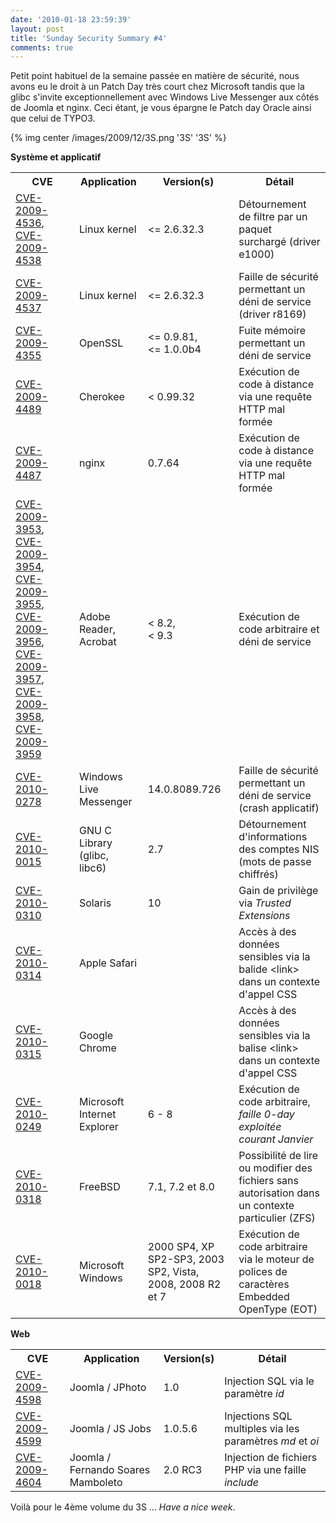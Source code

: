 ```yaml
---
date: '2010-01-18 23:59:39'
layout: post
title: 'Sunday Security Summary #4'
comments: true
---
```


Petit point habituel de la semaine passée en matière de sécurité, nous avons eu le droit à un Patch Day très court chez Microsoft tandis que la glibc s'invite exceptionnellement avec Windows Live Messenger aux côtés de Joomla et nginx. Ceci étant, je vous épargne le Patch day Oracle ainsi que celui de TYPO3.

{% img center /images/2009/12/3S.png '3S' '3S' %}

**Système et applicatif**

<table class="post">
 <tr>
  <th>CVE</th>
  <th>Application</th>
  <th>Version(s)</th>
  <th>Détail</th>
 </tr>
 <tr>
  <td><a href="http://web.nvd.nist.gov/view/vuln/detail?vulnId=CVE-2009-4536">CVE-2009-4536</a>, <a href="http://web.nvd.nist.gov/view/vuln/detail?vulnId=CVE-2009-4538">CVE-2009-4538</a></td>
  <td>Linux kernel</td>
  <td>&lt;= 2.6.32.3</td>
  <td>Détournement de filtre par un paquet surchargé (driver e1000)</td>
 </tr>
 <tr>
  <td><a href="http://web.nvd.nist.gov/view/vuln/detail?vulnId=CVE-2009-4537">CVE-2009-4537</a></td>
  <td>Linux kernel</td>
  <td>&lt;= 2.6.32.3</td>
  <td>Faille de sécurité permettant un déni de service (driver r8169)</td>
 </tr>
 <tr>
  <td><a href="http://web.nvd.nist.gov/view/vuln/detail?vulnId=CVE-2009-4355">CVE-2009-4355</a></td>
  <td>OpenSSL</td>
  <td>&lt;= 0.9.81,<br/>&lt;= 1.0.0b4</td>
  <td>Fuite mémoire permettant un déni de service</td>
 </tr>
 <tr>
  <td><a href="http://web.nvd.nist.gov/view/vuln/detail?vulnId=CVE-2009-4489">CVE-2009-4489</a></td>
  <td>Cherokee</td>
  <td>&lt; 0.99.32</td>
  <td>Exécution de code à distance via une requête HTTP mal formée</td>
 </tr>
 <tr>
  <td><a href="http://web.nvd.nist.gov/view/vuln/detail?vulnId=CVE-2009-4487">CVE-2009-4487</a></td>
  <td>nginx</td>
  <td>0.7.64</td>
  <td>Exécution de code à distance via une requête HTTP mal formée</td>
 </tr>
 <tr>
  <td><a href="http://web.nvd.nist.gov/view/vuln/detail?vulnId=CVE-2009-3953">CVE-2009-3953</a>, <a href="http://web.nvd.nist.gov/view/vuln/detail?vulnId=CVE-2009-3954">CVE-2009-3954</a>, <a href="http://web.nvd.nist.gov/view/vuln/detail?vulnId=CVE-2009-3955">CVE-2009-3955</a>, <a href="http://web.nvd.nist.gov/view/vuln/detail?vulnId=CVE-2009-3956">CVE-2009-3956</a>, <a href="http://web.nvd.nist.gov/view/vuln/detail?vulnId=CVE-2009-3957">CVE-2009-3957</a>, <a href="http://web.nvd.nist.gov/view/vuln/detail?vulnId=CVE-2009-3958">CVE-2009-3958</a>, <a href="http://web.nvd.nist.gov/view/vuln/detail?vulnId=CVE-2009-3959">CVE-2009-3959</a></td>
  <td>Adobe Reader, Acrobat</td>
  <td>&lt; 8.2,<br/>&lt; 9.3</td>
  <td>Exécution de code arbitraire et déni de service</td>
 </tr>
 <tr>
  <td><a href="http://web.nvd.nist.gov/view/vuln/detail?vulnId=CVE-2010-0278">CVE-2010-0278</a></td>
  <td>Windows Live Messenger</td>
  <td>14.0.8089.726</td>
  <td>Faille de sécurité permettant un déni de service (crash applicatif)</td>
 </tr>
 <tr>
  <td><a href="http://web.nvd.nist.gov/view/vuln/detail?vulnId=CVE-2010-0015">CVE-2010-0015</a></td>
  <td>GNU C Library (glibc, libc6)</td>
  <td>2.7</td>
  <td>Détournement d'informations des comptes NIS (mots de passe chiffrés)</td>
 </tr>
<tr>
  <td><a href="http://web.nvd.nist.gov/view/vuln/detail?vulnId=CVE-2010-0310">CVE-2010-0310</a></td>
  <td>Solaris</td>
  <td>10</td>
  <td>Gain de privilège via <em>Trusted Extensions</em></td>
 </tr>
<tr>
  <td><a href="http://web.nvd.nist.gov/view/vuln/detail?vulnId=CVE-2010-0314">CVE-2010-0314</a></td>
  <td>Apple Safari</td>
  <td></td>
  <td>Accès à des données sensibles via la balide &lt;link&gt; dans un contexte d'appel CSS</td>
 </tr>
<tr>
  <td><a href="http://web.nvd.nist.gov/view/vuln/detail?vulnId=CVE-2010-0315">CVE-2010-0315</a></td>
  <td>Google Chrome</td>
  <td></td>
  <td>Accès à des données sensibles via la balise &lt;link&gt; dans un contexte d'appel CSS</td>
 </tr>
<tr>
  <td><a href="http://web.nvd.nist.gov/view/vuln/detail?vulnId=CVE-2010-0249">CVE-2010-0249</a></td>
  <td>Microsoft Internet Explorer</td>
  <td>6 - 8</td>
  <td>Exécution de code arbitraire, <em>faille 0-day exploitée courant Janvier</em></td>
 </tr>
<tr>
  <td><a href="http://web.nvd.nist.gov/view/vuln/detail?vulnId=CVE-2010-0318">CVE-2010-0318</a></td>
  <td>FreeBSD</td>
  <td>7.1, 7.2 et 8.0</td>
  <td>Possibilité de lire ou modifier des fichiers sans autorisation dans un contexte particulier (ZFS)</td>
 </tr>
<tr>
  <td><a href="http://web.nvd.nist.gov/view/vuln/detail?vulnId=CVE-2010-0018">CVE-2010-0018</a></td>
  <td>Microsoft Windows</td>
  <td>2000 SP4, XP SP2-SP3, 2003 SP2, Vista, 2008, 2008 R2 et 7</td>
  <td>Exécution de code arbitraire via le moteur de polices de caractères Embedded OpenType (EOT)</td>
 </tr>
</table>

**Web**

<table class="post">
 <tr>
  <th>CVE</th>
  <th>Application</th>
  <th>Version(s)</th>
  <th>Détail</th>
 </tr>
 <tr>
  <td><a href="http://web.nvd.nist.gov/view/vuln/detail?vulnId=CVE-2009-4598">CVE-2009-4598</a></td>
  <td>Joomla / JPhoto</td>
  <td>1.0</td>
  <td>Injection SQL via le paramètre <em>id</em></td>
 </tr>
 <tr>
  <td><a href="http://web.nvd.nist.gov/view/vuln/detail?vulnId=CVE-2009-4599">CVE-2009-4599</a></td>
  <td>Joomla / JS Jobs</td>
  <td>1.0.5.6</td>
  <td>Injections SQL multiples via les paramètres <em>md</em> et <em>oi</em></td>
 </tr>
 <tr>
  <td><a href="http://web.nvd.nist.gov/view/vuln/detail?vulnId=CVE-2009-4604">CVE-2009-4604</a></td>
  <td>Joomla / Fernando Soares Mamboleto</td>
  <td>2.0 RC3</td>
  <td>Injection de fichiers PHP via une faille <em>include</em></td>
 </tr>
</table>

Voilà pour le 4ème volume du 3S … _Have a nice week_.
